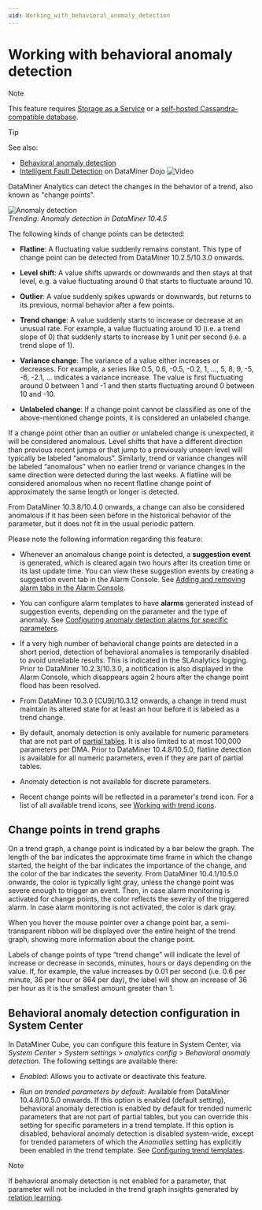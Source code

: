 ```yaml
---
uid: Working_with_behavioral_anomaly_detection
---
```


# Working with behavioral anomaly detection

> [!NOTE]
> This feature requires [Storage as a Service](xref:STaaS) or a [self-hosted Cassandra-compatible database](xref:Supported_system_data_storage_architectures).

> [!TIP]
> See also:
>
> - [Behavioral anomaly detection](xref:Behavioral_anomaly_detection)
> - [Intelligent Fault Detection](https://community.dataminer.services/video/intelligent-fault-detection-in-action) on DataMiner Dojo ![Video](~/user-guide/images/video_Duo.png)

DataMiner Analytics can detect the changes in the behavior of a trend, also known as "change points".

![Anomaly detection](~/user-guide/images/Anomaly_Detection.png)<br>*Trending: Anomaly detection in DataMiner 10.4.5*

The following kinds of change points can be detected:

- **Flatline**: A fluctuating value suddenly remains constant. This type of change point can be detected from DataMiner 10.2.5/10.3.0 onwards.

- **Level shift**: A value shifts upwards or downwards and then stays at that level, e.g. a value fluctuating around 0 that starts to fluctuate around 10.

- **Outlier**: A value suddenly spikes upwards or downwards, but returns to its previous, normal behavior after a few points.

- **Trend change**: A value suddenly starts to increase or decrease at an unusual rate. For example, a value fluctuating around 10 (i.e. a trend slope of 0) that suddenly starts to increase by 1 unit per second (i.e. a trend slope of 1).

- **Variance change**: The variance of a value either increases or decreases. For example, a series like 0.5, 0.6, -0.5, -0.2, 1, …, 5, 8, 9, -5, -6, -2.1, … indicates a variance increase. The value is first fluctuating around 0 between 1 and -1 and then starts fluctuating around 0 between 10 and -10.

- **Unlabeled change**: If a change point cannot be classified as one of the above-mentioned change points, it is considered an unlabeled change.

If a change point other than an outlier or unlabeled change is unexpected, it will be considered anomalous. Level shifts that have a different direction than previous recent jumps or that jump to a previously unseen level will typically be labeled “anomalous”. Similarly, trend or variance changes will be labeled “anomalous” when no earlier trend or variance changes in the same direction were detected during the last weeks. A flatline will be considered anomalous when no recent flatline change point of approximately the same length or longer is detected.

From DataMiner 10.3.8/10.4.0 onwards<!-- RN 36664 -->, a change can also be considered anomalous if it has been seen before in the historical behavior of the parameter, but it does not fit in the usual periodic pattern.

Please note the following information regarding this feature:

- Whenever an anomalous change point is detected, a **suggestion event** is generated, which is cleared again two hours after its creation time or its last update time. You can view these suggestion events by creating a suggestion event tab in the Alarm Console. See [Adding and removing alarm tabs in the Alarm Console](xref:ChangingTheAlarmConsoleLayout#adding-and-removing-alarm-tabs-in-the-alarm-console).

- You can configure alarm templates to have **alarms** generated instead of suggestion events, depending on the parameter and the type of anomaly. See [Configuring anomaly detection alarms for specific parameters](xref:Configuring_anomaly_detection_alarms).

- If a very high number of behavioral change points are detected in a short period, detection of behavioral anomalies is temporarily disabled to avoid unreliable results. This is indicated in the SLAnalytics logging. Prior to DataMiner 10.2.3/10.3.0, a notification is also displayed in the Alarm Console, which disappears again 2 hours after the change point flood has been resolved.

- From DataMiner 10.3.0 [CU9]/10.3.12 onwards<!--RN 37571-->, a change in trend must maintain its altered state for at least an hour before it is labeled as a trend change.

- By default, anomaly detection is only available for numeric parameters that are not part of [partial tables](xref:Table_parameters#partial-tables). It is also limited to at most 100,000 parameters per DMA. Prior to DataMiner 10.4.8/10.5.0, flatline detection is available for all numeric parameters, even if they are part of partial tables.

- Anomaly detection is not available for discrete parameters. <!-- RN 35465 -->

- Recent change points will be reflected in a parameter's trend icon. For a list of all available trend icons, see [Working with trend icons](xref:Working_with_trend_icons).

## Change points in trend graphs

On a trend graph, a change point is indicated by a bar below the graph. The length of the bar indicates the approximate time frame in which the change started, the height of the bar indicates the importance of the change, and the color of the bar indicates the severity. From DataMiner 10.4.1/10.5.0 onwards<!-- RN 37827 -->, the color is typically light gray, unless the change point was severe enough to trigger an event. Then, in case alarm monitoring is activated for change points, the color reflects the severity of the triggered alarm. In case alarm monitoring is not activated, the color is dark gray.

When you hover the mouse pointer over a change point bar, a semi-transparent ribbon will be displayed over the entire height of the trend graph, showing more information about the change point.

Labels of change points of type “trend change” will indicate the level of increase or decrease in seconds, minutes, hours or days depending on the value. If, for example, the value increases by 0.01 per second (i.e. 0.6 per minute, 36 per hour or 864 per day), the label will show an increase of 36 per hour as it is the smallest amount greater than 1.

## Behavioral anomaly detection configuration in System Center

In DataMiner Cube, you can configure this feature in System Center, via *System Center* > *System settings* > *analytics config* > *Behavioral anomaly detection*. The following settings are available there:

- *Enabled*: Allows you to activate or deactivate this feature.

- *Run on trended parameters by default*: Available from DataMiner 10.4.8/10.5.0 onwards<!-- RN 39691+39692 -->. If this option is enabled (default setting), behavioral anomaly detection is enabled by default for trended numeric parameters that are not part of partial tables, but you can override this setting for specific parameters in a trend template. If this option is disabled, behavioral anomaly detection is disabled system-wide, except for trended parameters of which the *Anomalies* setting has explicitly been enabled in the trend template. See [Configuring trend templates](xref:Configuring_trend_templates).

> [!NOTE]
> If behavioral anomaly detection is not enabled for a parameter, that parameter will not be included in the trend graph insights generated by [relation learning](xref:Working_with_relation_learning).
